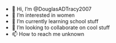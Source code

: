 - 👋 Hi, I’m @DouglasADTracy2007
- 👀 I’m interested in women
- 🌱 I’m currently learning school stuff
- 💞️ I’m looking to collaborate on cool stuff
- 📫 How to reach me unknown

<!---
DouglasADTracy2007/DouglasADTracy2007 is a ✨ special ✨ repository because its `README.md` (this file) appears on your GitHub profile.
You can click the Preview link to take a look at your changes.
--->
